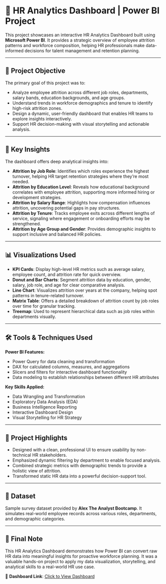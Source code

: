 # 👥 HR Analytics Dashboard | Power BI Project

This project showcases an interactive HR Analytics Dashboard built using **Microsoft Power BI**. It provides a strategic overview of employee attrition patterns and workforce composition, helping HR professionals make data-informed decisions for talent management and retention planning.

---

## 🎯 Project Objective

The primary goal of this project was to:

- Analyze employee attrition across different job roles, departments, salary bands, education backgrounds, and age groups.
- Understand trends in workforce demographics and tenure to identify high-risk attrition zones.
- Design a dynamic, user-friendly dashboard that enables HR teams to explore insights interactively.
- Support HR decision-making with visual storytelling and actionable analysis.

---

## 🧠 Key Insights

The dashboard offers deep analytical insights into:

- **Attrition by Job Role**: Identifies which roles experience the highest turnover, helping HR target retention strategies where they’re most needed.
- **Attrition by Education Level**: Reveals how educational background correlates with employee attrition, supporting more informed hiring or development strategies.
- **Attrition by Salary Range**: Highlights how compensation influences attrition, uncovering potential gaps in pay structures.
- **Attrition by Tenure**: Tracks employee exits across different lengths of service, signaling where engagement or onboarding efforts may be strengthened.
- **Attrition by Age Group and Gender**: Provides demographic insights to support inclusive and balanced HR policies.

---

## 📊 Visualizations Used

- **KPI Cards**: Display high-level HR metrics such as average salary, employee count, and attrition rate for quick overview.
- **Donut and Bar Charts**: Segment attrition data by education, gender, salary, job role, and age for clear comparative analysis.
- **Line Chart**: Visualizes attrition over years at the company, helping spot patterns in tenure-related turnover.
- **Matrix Table**: Offers a detailed breakdown of attrition count by job roles over time for granular tracking.
- **Treemap**: Used to represent hierarchical data such as job roles within departments visually.

---

## 🛠️ Tools & Techniques Used

**Power BI Features:**
- Power Query for data cleaning and transformation
- DAX for calculated columns, measures, and aggregations
- Slicers and filters for interactive dashboard functionality
- Data modeling to establish relationships between different HR attributes

**Key Skills Applied:**
- Data Wrangling and Transformation  
- Exploratory Data Analysis (EDA)  
- Business Intelligence Reporting  
- Interactive Dashboard Design  
- Visual Storytelling for HR Strategy

---

## 📌 Project Highlights

- Designed with a clean, professional UI to ensure usability by non-technical HR stakeholders.
- Emphasized dynamic filtering by department to enable focused analysis.
- Combined strategic metrics with demographic trends to provide a holistic view of attrition.
- Transformed static HR data into a powerful decision-support tool.

---

## 📁 Dataset

Sample survey dataset provided by **Alex The Analyst Bootcamp**. It simulates real-world employee records across various roles, departments, and demographic categories.

---

## 📣 Final Note

This HR Analytics Dashboard demonstrates how Power BI can convert raw HR data into meaningful insights for proactive workforce planning. It was a valuable hands-on project to apply my data visualization, storytelling, and analytical skills to a real-world HR use case.


🔗 **Dashboard Link**: [Click to View Dashboard](https://acrobat.adobe.com/id/urn:aaid:sc:VA6C2:d633f47b-5df1-4fe8-9b79-8189bcc60c5b)
